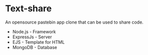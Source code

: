 # Text-share
An opensource pastebin app clone that can be used to share code.



- Node.js - Framework 
- ExpressJs - Server
- EJS - Template for HTML
- MongoDB - Database 
